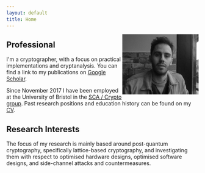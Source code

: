 ```yaml
---
layout: default
title: Home
---
```


<img align="right" src="files/fullsizeoutput_1fe1.jpeg" alt="drawing" style="width:200px;"/>

## Professional 

I'm a cryptographer, with a focus on practical implementations and cryptanalysis. 
You can find a link to my publications on [Google Scholar](https://scholar.google.co.uk/citations?user=LItUNn4AAAAJ&hl=en).

Since November 2017 I have been employed at the University of Bristol in the [SCA / Crypto group](http://www.bristol-sca.com). Past research positions and education history can be found on my [CV](files/CV.pdf).

## Research Interests

The focus of my research is mainly based around post-quantum cryptography, specifically lattice-based cryptography, and investigating them with respect to optimised hardware designs, optimised software designs, and side-channel attacks and countermeasures.

